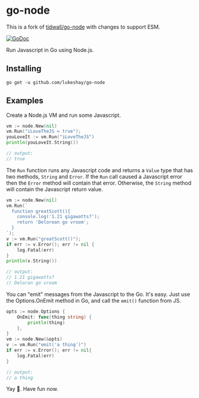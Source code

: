 # go-node

This is a fork of [tidwall/go-node](https://github.com/tidwall/go-node) with changes to support ESM.

[![GoDoc](https://godoc.org/github.com/lukeshay/go-node?status.svg)](https://godoc.org/github.com/lukeshay/go-node)

Run Javascript in Go using Node.js.

## Installing

```
go get -u github.com/lukeshay/go-node
```

## Examples

Create a Node.js VM and run some Javascript.

```go
vm := node.New(nil)
vm.Run("iLoveTheJS = true");
youLoveIt := vm.Run("iLoveTheJS")
println(youLoveIt.String())

// output:
// true
```

The `Run` function runs any Javascript code and returns a `Value` type that has
two methods, `String` and `Error`. If the `Run` call caused a Javascript
error then the `Error` method will contain that error. Otherwise, the `String`
method will contain the Javascript return value.

```go
vm := node.New(nil)
vm.Run(`
  function greatScott(){
    console.log('1.21 gigawatts?');
    return 'Delorean go vroom';
  }
`);
v := vm.Run("greatScott()");
if err := v.Error(); err != nil {
    log.Fatal(err)
}
println(v.String())

// output:
// 1.21 gigawatts?
// Deloran go vroom
```

You can "emit" messages from the Javascript to the Go. It's easy. Just use
the Options.OnEmit method in Go, and call the `emit()` function from JS.

```go
opts := node.Options {
    OnEmit: func(thing string) {
        println(thing)
    },
}
vm := node.New(&opts)
v := vm.Run("emit('a thing')")
if err := v.Error(); err != nil{
    log.Fatal(err)
}

// output:
// a thing
```

Yay 🎉. Have fun now.
